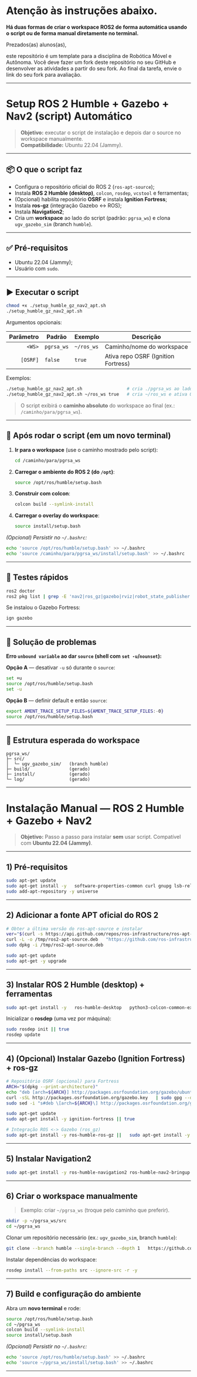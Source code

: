 # Atenção às instruções abaixo.

**Há duas formas de criar o workspace ROS2 de forma automática usando o script ou de forma manual diretamente no terminal.**

Prezados(as) alunos(as),

este repositório é um template para a disciplina de Robótica Móvel e Autônoma. Você deve fazer um fork deste repositório no seu GitHub e desenvolver as atividades a partir do seu fork. Ao final da tarefa, envie o link do seu fork para avaliação.

--- 
# Setup ROS 2 Humble + Gazebo + Nav2 (script) Automático

> **Objetivo:** executar o script de instalação e depois dar o source no workspace manualmente.  
> **Compatibilidade:** Ubuntu 22.04 (Jammy).

---

## 📦 O que o script faz

- Configura o repositório oficial do ROS 2 (`ros-apt-source`);
- Instala **ROS 2 Humble (desktop)**, `colcon`, `rosdep`, `vcstool` e ferramentas;
- (Opcional) habilita repositório **OSRF** e instala **Ignition Fortress**;
- Instala **ros-gz** (integração Gazebo ↔ ROS);
- Instala **Navigation2**;
- Cria um **workspace** ao lado do script (padrão: `pgrsa_ws`) e clona `ugv_gazebo_sim` (branch `humble`).

---

## ✅ Pré-requisitos

- Ubuntu 22.04 (Jammy);
- Usuário com `sudo`.

---

## ▶️ Executar o script

```bash
chmod +x ./setup_humble_gz_nav2_apt.sh
./setup_humble_gz_nav2_apt.sh
```

Argumentos opcionais:

| Parâmetro | Padrão     | Exemplo                       | Descrição                                   |
|----------:|------------|-------------------------------|---------------------------------------------|
| `<WS>`    | `pgrsa_ws` | `~/ros_ws`                    | Caminho/nome do workspace                   |
| `[OSRF]`  | `false`    | `true`                        | Ativa repo OSRF (Ignition Fortress)         |

Exemplos:
```bash
./setup_humble_gz_nav2_apt.sh                 # cria ./pgrsa_ws ao lado do script
./setup_humble_gz_nav2_apt.sh ~/ros_ws true   # cria ~/ros_ws e ativa OSRF
```

> O script exibirá o **caminho absoluto** do workspace ao final (ex.: `/caminho/para/pgrsa_ws`).

---

## 🧭 Após rodar o script (em **um novo terminal**)

1. **Ir para o workspace** (use o caminho mostrado pelo script):
   ```bash
   cd /caminho/para/pgrsa_ws
   ```

2. **Carregar o ambiente do ROS 2 (do `/opt`)**:
   ```bash
   source /opt/ros/humble/setup.bash
   ```

3. **Construir com colcon**:
   ```bash
   colcon build --symlink-install
   ```

4. **Carregar o overlay do workspace**:
   ```bash
   source install/setup.bash
   ```

*(Opcional) Persistir no `~/.bashrc`:*
```bash
echo 'source /opt/ros/humble/setup.bash' >> ~/.bashrc
echo 'source /caminho/para/pgrsa_ws/install/setup.bash' >> ~/.bashrc
```

---

## 🔎 Testes rápidos

```bash
ros2 doctor
ros2 pkg list | grep -E 'nav2|ros_gz|gazebo|rviz|robot_state_publisher'
```

Se instalou o Gazebo Fortress:
```bash
ign gazebo
```

---

## 🛟 Solução de problemas

**Erro `unbound variable` ao dar `source` (shell com `set -u`/`nounset`):**

**Opção A** — desativar `-u` só durante o `source`:
```bash
set +u
source /opt/ros/humble/setup.bash
set -u
```

**Opção B** — definir default e então `source`:
```bash
export AMENT_TRACE_SETUP_FILES=${AMENT_TRACE_SETUP_FILES:-0}
source /opt/ros/humble/setup.bash
```

---

## 📁 Estrutura esperada do workspace

```
pgrsa_ws/
├─ src/
│  └─ ugv_gazebo_sim/   (branch humble)
├─ build/               (gerado)
├─ install/             (gerado)
└─ log/                 (gerado)
```

---


# Instalação Manual — ROS 2 Humble + Gazebo + Nav2

> **Objetivo:** Passo a passo para instalar **sem** usar script. Compatível com **Ubuntu 22.04 (Jammy)**.

---

## 1) Pré-requisitos

```bash
sudo apt-get update
sudo apt-get install -y   software-properties-common curl gnupg lsb-release ca-certificates   git python3-pip python3-venv   build-essential cmake
sudo add-apt-repository -y universe
```

---

## 2) Adicionar a fonte APT oficial do ROS 2

```bash
# Obter a última versão do ros-apt-source e instalar
ver="$(curl -s https://api.github.com/repos/ros-infrastructure/ros-apt-source/releases/latest        | grep -F tag_name | awk -F\" '{print $4}')"
curl -L -o /tmp/ros2-apt-source.deb   "https://github.com/ros-infrastructure/ros-apt-source/releases/download/${ver}/ros2-apt-source_${ver}.jammy_all.deb"
sudo dpkg -i /tmp/ros2-apt-source.deb

sudo apt-get update
sudo apt-get -y upgrade
```

---

## 3) Instalar ROS 2 Humble (desktop) + ferramentas

```bash
sudo apt-get install -y   ros-humble-desktop   python3-colcon-common-extensions   python3-rosdep   python3-vcstool   ros-dev-tools
```

Inicializar o **rosdep** (uma vez por máquina):

```bash
sudo rosdep init || true
rosdep update
```

---

## 4) (Opcional) Instalar Gazebo (Ignition Fortress) + ros-gz

```bash
# Repositório OSRF (opcional) para Fortress
ARCH="$(dpkg --print-architecture)"
echo "deb [arch=${ARCH}] http://packages.osrfoundation.org/gazebo/ubuntu-stable jammy main"   | sudo tee /etc/apt/sources.list.d/gazebo-stable.list
curl -sSL http://packages.osrfoundation.org/gazebo.key   | sudo gpg --dearmor -o /usr/share/keyrings/gazebo-archive-keyring.gpg
sudo sed -i "s#deb \[arch=${ARCH}\] http://packages.osrfoundation.org/gazebo/ubuntu-stable#deb \[arch=${ARCH} signed-by=/usr/share/keyrings/gazebo-archive-keyring.gpg\] http://packages.osrfoundation.org/gazebo/ubuntu-stable#g"   /etc/apt/sources.list.d/gazebo-stable.list

sudo apt-get update
sudo apt-get install -y ignition-fortress || true

# Integração ROS <-> Gazebo (ros_gz)
sudo apt-get install -y ros-humble-ros-gz ||   sudo apt-get install -y $(apt-cache search '^ros-humble-ros-gz' | awk '{print $1}')
```

---

## 5) Instalar Navigation2

```bash
sudo apt-get install -y ros-humble-navigation2 ros-humble-nav2-bringup
```

---

## 6) Criar o workspace manualmente

> Exemplo: criar `~/pgrsa_ws` (troque pelo caminho que preferir).

```bash
mkdir -p ~/pgrsa_ws/src
cd ~/pgrsa_ws
```

Clonar um repositório necessário (ex.: `ugv_gazebo_sim`, branch `humble`):

```bash
git clone --branch humble --single-branch --depth 1   https://github.com/Brazilian-Institute-of-Robotics/ugv_gazebo_sim.git   src/ugv_gazebo_sim
```

Instalar dependências do workspace:

```bash
rosdep install --from-paths src --ignore-src -r -y
```

---

## 7) Build e configuração do ambiente

Abra um **novo terminal** e rode:

```bash
source /opt/ros/humble/setup.bash
cd ~/pgrsa_ws
colcon build --symlink-install
source install/setup.bash
```

*(Opcional) Persistir no `~/.bashrc`:*

```bash
echo 'source /opt/ros/humble/setup.bash' >> ~/.bashrc
echo 'source ~/pgrsa_ws/install/setup.bash' >> ~/.bashrc
```

---
